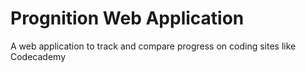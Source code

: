 # Prognition Web Application
<!-- [ ![Codeship Status for ISS-SOA/simple_cadet](https://codeship.io/projects/e1d4f690-44bc-0132-a4ed-52edbda4e693/status?branch=master)](https://codeship.io/projects/44861) -->

A web application to track and compare progress on coding sites like Codecademy
